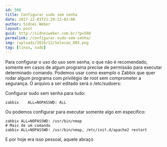```yaml
---
id: 508
title: Configurar sudo sem senha
date: 2017-12-01T21:29:13-03:00
author: Sidnei Weber
layout: post
guid: http://sidneiweber.com.br/?p=508
permalink: /configurar-sudo-sem-senha/
img: /uploads/2016/12/Selecao_003.png
tag: [linux, sudo]
---
```

Para configurar o uso do uso sem senha, o que não é recomendado, somente em casos de algum programa precise de permissão para executar determinado comando. Podemos usar como exemplo o Zabbix que quer rodar algum programa com privilégio de root sem comprometer a segurança. O arquivo a ser editado será o /etc/sudoers:

Configurar sudo sem senha para tudo:

```shell
zabbix    ALL=NOPASSWD: ALL
```

Ou podemos configurar para executar somente algo em específico:

```shell
zabbix ALL=NOPASSWD: /usr/bin/nmap
# Mais de um comando
zabbix ALL=NOPASSWD: /usr/bin/nmap, /etc/init.d/apache2 restart
```

E por hoje era isso pessoal, aquele abraço
